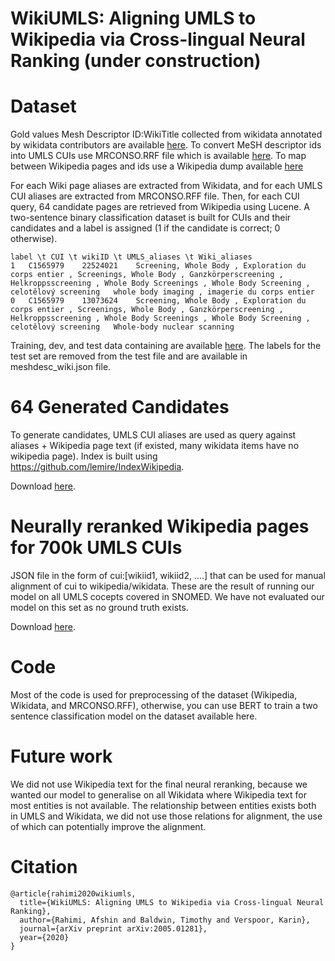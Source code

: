# WikiUMLS: Aligning UMLS to Wikipedia via Cross-lingual Neural Ranking (under construction)




# Dataset 

Gold values Mesh Descriptor ID:WikiTitle collected from wikidata annotated by wikidata contributors are available [here](https://github.com/afshinrahimi/wikiumls/blob/master/data/meshdesc_wiki.json). To convert MeSH descriptor ids into UMLS CUIs use MRCONSO.RRF file which is available [here](https://www.nlm.nih.gov/research/umls/licensedcontent/umlsknowledgesources.html). To map between Wikipedia pages and ids use a Wikipedia dump available [here](https://dumps.wikimedia.org/enwiki/latest/)

For each Wiki page aliases are extracted from Wikidata, and for each UMLS CUI aliases are extracted from MRCONSO.RFF file. Then, for each CUI query, 64 candidate pages are retrieved from Wikipedia using Lucene. A two-sentence binary classification dataset is built for CUIs and their candidates and a label is assigned (1 if the candidate is correct; 0 otherwise).



```
label \t CUI \t wikiID \t UMLS_aliases \t Wiki_aliases
1	C1565979	22524021	Screening, Whole Body , Exploration du corps entier , Screenings, Whole Body , Ganzkörperscreening , Helkroppsscreening , Whole Body Screenings , Whole Body Screening , celotělový screening	whole body imaging , imagerie du corps entier
0	C1565979	13073624	Screening, Whole Body , Exploration du corps entier , Screenings, Whole Body , Ganzkörperscreening , Helkroppsscreening , Whole Body Screenings , Whole Body Screening , celotělový screening	Whole-body nuclear scanning
```


Training, dev, and test data containing are available [here](https://drive.google.com/file/d/1Y2gbF8xpc9YhJXMEyvdymAweCdNKdHzQ/view?usp=sharing). The labels for the test set are removed from the test file and are available in meshdesc_wiki.json file.
<!-- Download [here](https://drive.google.com/file/d/1W6ACUp5X4c4M0ER12CHGAUDW4m_aTfrB/view?usp=sharing). -->



# 64 Generated Candidates

To generate candidates, UMLS CUI aliases are used as query against aliases + Wikipedia page text (if existed, many wikidata items have no wikipedia page). Index is built using https://github.com/lemire/IndexWikipedia.

Download [here](https://drive.google.com/file/d/1mYetd62m_wEMZ4L93OQyZUiAe4GyRCIm/view?usp=sharing).


# Neurally reranked Wikipedia pages for 700k UMLS CUIs

JSON file in the form of cui:[wikiid1, wikiid2, ....] that can be used for manual alignment of cui to wikipedia/wikidata. These are the result of running our model on all UMLS cocepts covered in SNOMED. We have not evaluated our model on this set as no ground truth exists.

Download [here](https://drive.google.com/open?id=12EGrZr1KFcFS9UwFCTnf_--XUCqW1yf9).

# Code

Most of the code is used for preprocessing of the dataset (Wikipedia, Wikidata, and MRCONSO.RFF), otherwise, you can use BERT to train a two sentence classification model on the dataset available here.


# Future work
We did not use Wikipedia text for the final neural reranking, because we wanted our model to generalise on all Wikidata where Wikipedia text for most entities is not available. The relationship between entities exists both in UMLS and Wikidata, we did not use those relations for alignment, the use of which can potentially improve the alignment.

# Citation
```
@article{rahimi2020wikiumls,
  title={WikiUMLS: Aligning UMLS to Wikipedia via Cross-lingual Neural Ranking},
  author={Rahimi, Afshin and Baldwin, Timothy and Verspoor, Karin},
  journal={arXiv preprint arXiv:2005.01281},
  year={2020}
}
```
